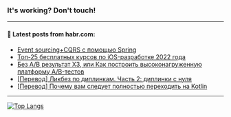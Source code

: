 ### It's working? Don't touch!

---
<!--
#### 🛠️ Technical stack:

![C++](https://img.shields.io/badge/C++-informational?logo=c%2B%2B&style=flat&logoColor=white&color=9C033A)
![Java](https://img.shields.io/badge/Java-informational?logo=java&style=flat&logoColor=white&color=007396)
![Kotlin](https://img.shields.io/badge/Kotlin-informational?logo=Kotlin&style=flat&logoColor=white&color=0095D5)
![JS](https://img.shields.io/badge/JS-informational?logo=javaScript&style=flat&logoColor=black&color=F7Df1E) <br>
![HTML5](https://img.shields.io/badge/HTML5-informational?logo=html5&style=flat&logoColor=white&color=E34F26)
![CSS3](https://img.shields.io/badge/CSS3-informational?logo=css3&style=flat&logoColor=white&color=157286)
![Sass](https://img.shields.io/badge/Saas-informational?logo=sass&style=flat&logoColor=white&color=hotpink)
![PHP](https://img.shields.io/badge/PHP-informational?logo=php&style=flat&logoColor=white&color=777BB4) <br>
![WebPAck](https://img.shields.io/badge/WebPack-informational?logo=webPack&style=flat&logoColor=white&color=FF6F00)
![Bootstrap](https://img.shields.io/badge/Bootstrap-informational?logo=Bootstrap&style=flat&logoColor=white&color=7952B3)
![MySQL](https://img.shields.io/badge/MySQL-informational?logo=MySQL&style=flat&logoColor=white&color=00f) <br>
![NodeJS](https://img.shields.io/badge/NodeJS-informational?logo=node.js&style=flat&logoColor=white&color=43853D)
![Spring](https://img.shields.io/badge/Spring-informational?logo=Spring&style=flat&logoColor=white&color=0A9EDC)
![Angular](https://img.shields.io/badge/Vue-informational?logo=vue.js&style=flat&logoColor=white&color=red)
![Git](https://img.shields.io/badge/Git-informational?logo=git&style=flat&logoColor=white&color=darkorange)

___
-->

#### 💬 Latest posts from habr.com:

<!-- BLOG-POST-LIST:START -->
- [Event sourcing+CQRS с помощью Spring](https://habr.com/ru/post/689468/?utm_source=habrahabr&utm_medium=rss&utm_campaign=689468)
- [Топ-25 бесплатных курсов по iOS-разработке 2022 года](https://habr.com/ru/post/689454/?utm_source=habrahabr&utm_medium=rss&utm_campaign=689454)
- [Без А/B результат XЗ, или Как построить высоконагруженную платформу А/B-тестов](https://habr.com/ru/post/689052/?utm_source=habrahabr&utm_medium=rss&utm_campaign=689052)
- [[Перевод] Ликбез по диплинкам. Часть 2: диплинки с нуля](https://habr.com/ru/post/689452/?utm_source=habrahabr&utm_medium=rss&utm_campaign=689452)
- [[Перевод] Почему вам следует полностью переходить на Kotlin](https://habr.com/ru/post/689436/?utm_source=habrahabr&utm_medium=rss&utm_campaign=689436)
<!-- BLOG-POST-LIST:END -->

---

[![Top Langs](https://github-readme-stats.vercel.app/api/top-langs/?username=zloylis&layout=compact&hide_border=true&theme=dracula)](https://github.com/zloylis)
